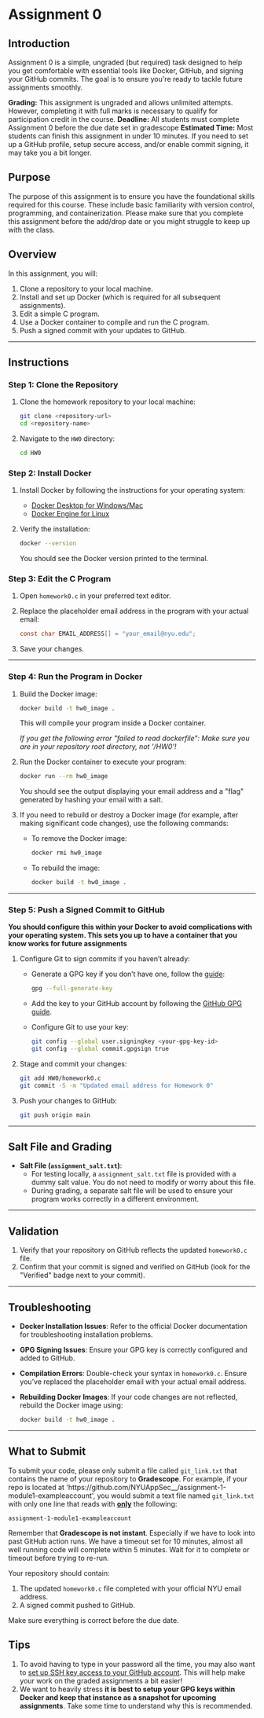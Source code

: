 # Assignment 0

## Introduction

Assignment 0 is a simple, ungraded (but required) task designed to help you get comfortable with essential tools like Docker, GitHub, and signing your GitHub commits. The goal is to ensure you're ready to tackle future assignments smoothly.

**Grading:** This assignment is ungraded and allows unlimited attempts. However, completing it with full marks is necessary to qualify for participation credit in the course.
**Deadline:** All students must complete Assignment 0 before the due date set in gradescope
**Estimated Time:** Most students can finish this assignment in under 10 minutes. If you need to set up a GitHub profile, setup secure access, and/or enable commit signing, it may take you a bit longer.

## Purpose
The purpose of this assignment is to ensure you have the foundational skills required for this course. These include basic familiarity with version control, programming, and containerization. Please make sure that you complete this assignment before the add/drop date or you might struggle to keep up with the class.

## Overview
In this assignment, you will:
1. Clone a repository to your local machine.
2. Install and set up Docker (which is required for all subsequent assignments).
3. Edit a simple C program.
4. Use a Docker container to compile and run the C program.
5. Push a signed commit with your updates to GitHub.

---

## Instructions

### Step 1: Clone the Repository
1. Clone the homework repository to your local machine:

   ```bash
   git clone <repository-url>
   cd <repository-name>
   ```
2. Navigate to the `HW0` directory:

   ```bash
   cd HW0
   ```

### Step 2: Install Docker
1. Install Docker by following the instructions for your operating system:
   - [Docker Desktop for Windows/Mac](https://www.docker.com/products/docker-desktop)
   - [Docker Engine for Linux](https://docs.docker.com/engine/install/)
2. Verify the installation:

   ```bash
   docker --version
   ```
   You should see the Docker version printed to the terminal.

### Step 3: Edit the C Program
1. Open `homework0.c` in your preferred text editor.
2. Replace the placeholder email address in the program with your actual email:
   
   ```c
   const char EMAIL_ADDRESS[] = "your_email@nyu.edu";
   ```
4. Save your changes.

---

### Step 4: Run the Program in Docker
1. Build the Docker image:
   ```bash
   docker build -t hw0_image .
   ```
   This will compile your program inside a Docker container.
   
   *If you get the following error "failed to read dockerfile": Make sure you are in your repository root directory, not '/HW0'!*

3. Run the Docker container to execute your program:
   ```bash
   docker run --rm hw0_image
   ```
   You should see the output displaying your email address and a "flag" generated by hashing your email with a salt.

4. If you need to rebuild or destroy a Docker image (for example, after making significant code changes), use the following commands:
   - To remove the Docker image:

     ```bash
     docker rmi hw0_image
     ```
   - To rebuild the image:

     ```bash
     docker build -t hw0_image .
     ```

---

### Step 5: Push a Signed Commit to GitHub

**You should configure this within your Docker to avoid complications with your operating system. This sets you up to have a container that you know works for future assignments**

1. Configure Git to sign commits if you haven’t already:
   - Generate a GPG key if you don’t have one, follow the [guide](https://docs.github.com/en/authentication/managing-commit-signature-verification/generating-a-new-gpg-key):

     ```bash
     gpg --full-generate-key
     ```
   - Add the key to your GitHub account by following the [GitHub GPG guide](https://docs.github.com/en/authentication/managing-commit-signature-verification/adding-a-gpg-key-to-your-github-account).
   - Configure Git to use your key:

     ```bash
     git config --global user.signingkey <your-gpg-key-id>
     git config --global commit.gpgsign true
     ```

2. Stage and commit your changes:

   ```bash
   git add HW0/homework0.c
   git commit -S -m "Updated email address for Homework 0"
   ```

3. Push your changes to GitHub:

   ```bash
   git push origin main
   ```
---

## Salt File and Grading
- **Salt File (`assignment_salt.txt`)**:
  - For testing locally, a `assignment_salt.txt` file is provided with a dummy salt value. You do not need to modify or worry about this file.
  - During grading, a separate salt file will be used to ensure your program works correctly in a different environment.

---

## Validation
1. Verify that your repository on GitHub reflects the updated `homework0.c` file.
2. Confirm that your commit is signed and verified on GitHub (look for the "Verified" badge next to your commit).

---

## Troubleshooting
- **Docker Installation Issues**:
  Refer to the official Docker documentation for troubleshooting installation problems.
- **GPG Signing Issues**:
  Ensure your GPG key is correctly configured and added to GitHub.
- **Compilation Errors**:
  Double-check your syntax in `homework0.c`. Ensure you’ve replaced the placeholder email with your actual email address.
- **Rebuilding Docker Images**:
  If your code changes are not reflected, rebuild the Docker image using:

  ```bash
  docker build -t hw0_image .
  ```

---

## What to Submit

To submit your code, please only submit a file called `git_link.txt` that contains the name of your repository to **Gradescope**.
For example, if your repo is located at 'h<span>ttps:</span>//github.com/NYUAppSec__/assignment-1-module1-exampleaccount', you would submit a text file named `git_link.txt` with only one line that reads with <ins><b>only</b></ins> the following:

    assignment-1-module1-exampleaccount

Remember that <b>Gradescope is not instant</b>. Especially if we have to look into past GitHub action runs. We have a timeout set for 10 minutes, almost all well running code will complete within 5 minutes. Wait for it to complete or timeout before trying to re-run. 

Your repository should contain:

1. The updated `homework0.c` file completed with your official NYU email address.
2. A signed commit pushed to GitHub.

Make sure everything is correct before the due date. 

## Tips

1. To avoid having to type in your password all the time, you may also want to [set up SSH key access to your GitHub account](https://docs.github.com/en/authentication/connecting-to-github-with-ssh/about-ssh). This will help make your work on the graded assignments a bit easier!
2. We want to heavily stress **it is best to setup your GPG keys within Docker and keep that instance as a snapshot for upcoming assignments**. Take some time to understand why this is recommended. 
